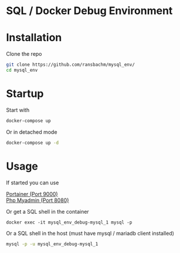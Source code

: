 # SQL / Docker Debug Environment

# Installation
Clone the repo
```bash
git clone https://github.com/ransbachm/mysql_env/
cd mysql_env
```

# Startup
Start with

```bash
docker-compose up
```

Or in detached mode

```bash
docker-compose up -d
```
# Usage

If started you can use

[Portainer (Port 9000)](http://localhost:9000) \
[Php Myadmin (Port 8080)](http://localhost:8000)

Or get a SQL shell in the container

```
docker exec -it mysql_env_debug-mysql_1 mysql -p
```

Or a SQL shell in the host (must have mysql / mariadb client installed)

```bash
mysql -p -u mysql_env_debug-mysql_1
```
